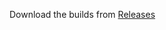 Download the builds from [Releases](https://github.com/anupprsd/Assignment-HouseColor/releases/tag/v1)

